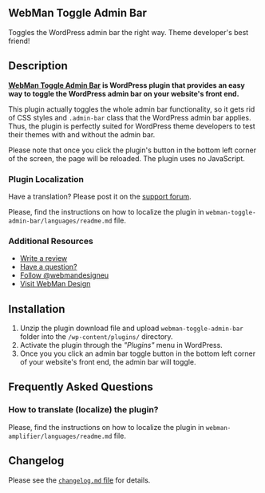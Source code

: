 ## WebMan Toggle Admin Bar

Toggles the WordPress admin bar the right way. Theme developer's best friend!

## Description

**[WebMan Toggle Admin Bar](http://www.webmandesign.eu/ "WebMan Design") is WordPress plugin that provides an easy way to toggle the WordPress admin bar on your website's front end.**

This plugin actually toggles the whole admin bar functionality, so it gets rid of CSS styles and `.admin-bar` class that the WordPress admin bar applies. Thus, the plugin is perfectly suited for WordPress theme developers to test their themes with and without the admin bar.

Please note that once you click the plugin's button in the bottom left corner of the screen, the page will be reloaded. The plugin uses no JavaScript.

### Plugin Localization

Have a translation? Please post it on the [support forum](http://support.webmandesign.eu/ "WebMan Support Forum").

Please, find the instructions on how to localize the plugin in `webman-toggle-admin-bar/languages/readme.md` file.

### Additional Resources

* [Write a review](http://wordpress.org/support/view/plugin-reviews/webman-toggle-admin-bar#postform)
* [Have a question?](https://wordpress.org/support/plugin/webman-toggle-admin-bar)
* [Follow @webmandesigneu](https://twitter.com/webmandesigneu)
* [Visit WebMan Design](http://www.webmandesign.eu)

## Installation

1. Unzip the plugin download file and upload `webman-toggle-admin-bar` folder into the `/wp-content/plugins/` directory.
2. Activate the plugin through the *"Plugins"* menu in WordPress.
3. Once you you click an admin bar toggle button in the bottom left corner of your website's front end, the admin bar will toggle.

## Frequently Asked Questions

### How to translate (localize) the plugin?

Please, find the instructions on how to localize the plugin in `webman-amplifier/languages/readme.md` file.

## Changelog

Please see the [`changelog.md` file](https://github.com/webmandesign/webman-toggle-admin-bar/blob/master/changelog.md) for details.